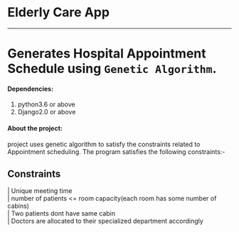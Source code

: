 # Elderly Care App
----------------------------------------------------------------------------------------------------------------------------
# Generates Hospital Appointment Schedule using `Genetic Algorithm`.

 #### Dependencies:
 1. python3.6 or above
 2. Django2.0 or above
 
#### About the project:
project uses genetic algorithm to satisfy the constraints related to Appointment scheduling. The program satisfies the following constraints:- 

Constraints                                  
--------------------------------------------------
| Unique meeting time                               
| number of patients <= room capacity(each room has some number of cabins)             
| Two patients dont have same cabin                  
| Doctors are allocated to their specialized department accordingly


